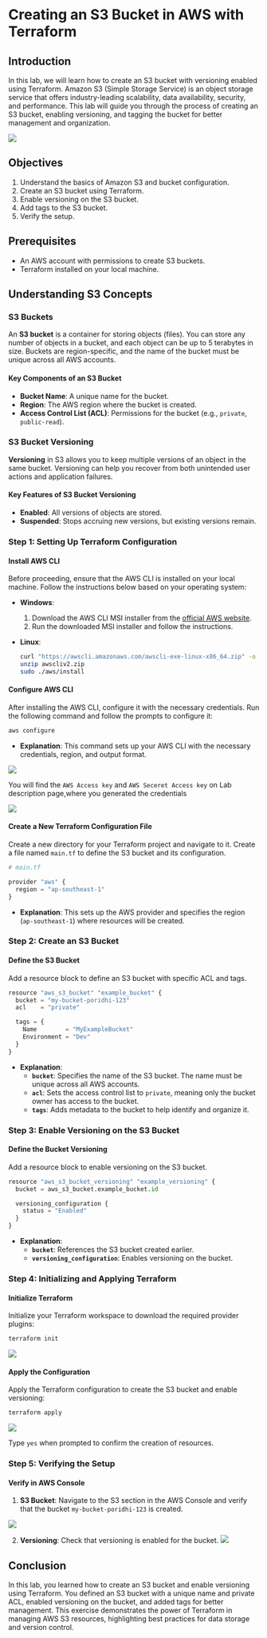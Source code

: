 # Creating an S3 Bucket in AWS with Terraform

## Introduction

In this lab, we will learn how to create an S3 bucket with versioning enabled using Terraform. Amazon S3 (Simple Storage Service) is an object storage service that offers industry-leading scalability, data availability, security, and performance. This lab will guide you through the process of creating an S3 bucket, enabling versioning, and tagging the bucket for better management and organization.

![](./images/2.png)

## Objectives

1. Understand the basics of Amazon S3 and bucket configuration.
2. Create an S3 bucket using Terraform.
3. Enable versioning on the S3 bucket.
4. Add tags to the S3 bucket.
5. Verify the setup.

## Prerequisites

- An AWS account with permissions to create S3 buckets.
- Terraform installed on your local machine.

## Understanding S3 Concepts

### S3 Buckets

An **S3 bucket** is a container for storing objects (files). You can store any number of objects in a bucket, and each object can be up to 5 terabytes in size. Buckets are region-specific, and the name of the bucket must be unique across all AWS accounts.

#### Key Components of an S3 Bucket

- **Bucket Name**: A unique name for the bucket.
- **Region**: The AWS region where the bucket is created.
- **Access Control List (ACL)**: Permissions for the bucket (e.g., `private`, `public-read`).

### S3 Bucket Versioning

**Versioning** in S3 allows you to keep multiple versions of an object in the same bucket. Versioning can help you recover from both unintended user actions and application failures.

#### Key Features of S3 Bucket Versioning

- **Enabled**: All versions of objects are stored.
- **Suspended**: Stops accruing new versions, but existing versions remain.

### Step 1: Setting Up Terraform Configuration

#### Install AWS CLI

Before proceeding, ensure that the AWS CLI is installed on your local machine. Follow the instructions below based on your operating system:

- **Windows**:
  1. Download the AWS CLI MSI installer from the [official AWS website](https://aws.amazon.com/cli/).
  2. Run the downloaded MSI installer and follow the instructions.

- **Linux**:
  ```sh
  curl "https://awscli.amazonaws.com/awscli-exe-linux-x86_64.zip" -o "awscliv2.zip"
  unzip awscliv2.zip
  sudo ./aws/install
  ```

#### Configure AWS CLI

After installing the AWS CLI, configure it with the necessary credentials. Run the following command and follow the prompts to configure it:

```sh
aws configure
```

- **Explanation**: This command sets up your AWS CLI with the necessary credentials, region, and output format.

![](./images/5.png)

You will find the `AWS Access key` and `AWS Seceret Access key` on Lab description page,where you generated the credentials

![](./images/6.png)

#### Create a New Terraform Configuration File

Create a new directory for your Terraform project and navigate to it. Create a file named `main.tf` to define the S3 bucket and its configuration.

```py
# main.tf

provider "aws" {
  region = "ap-southeast-1"
}
```

- **Explanation**: This sets up the AWS provider and specifies the region (`ap-southeast-1`) where resources will be created.

### Step 2: Create an S3 Bucket

#### Define the S3 Bucket

Add a resource block to define an S3 bucket with specific ACL and tags.

```py
resource "aws_s3_bucket" "example_bucket" {
  bucket = "my-bucket-poridhi-123"
  acl    = "private"

  tags = {
    Name        = "MyExampleBucket"
    Environment = "Dev"
  }
}
```

- **Explanation**:
  - **`bucket`**: Specifies the name of the S3 bucket. The name must be unique across all AWS accounts.
  - **`acl`**: Sets the access control list to `private`, meaning only the bucket owner has access to the bucket.
  - **`tags`**: Adds metadata to the bucket to help identify and organize it.

### Step 3: Enable Versioning on the S3 Bucket

#### Define the Bucket Versioning

Add a resource block to enable versioning on the S3 bucket.

```py
resource "aws_s3_bucket_versioning" "example_versioning" {
  bucket = aws_s3_bucket.example_bucket.id

  versioning_configuration {
    status = "Enabled"
  }
}
```

- **Explanation**:
  - **`bucket`**: References the S3 bucket created earlier.
  - **`versioning_configuration`**: Enables versioning on the bucket.

### Step 4: Initializing and Applying Terraform

#### Initialize Terraform

Initialize your Terraform workspace to download the required provider plugins:

```sh
terraform init
```

![](./images/1.png)

#### Apply the Configuration

Apply the Terraform configuration to create the S3 bucket and enable versioning:

```sh
terraform apply
```
![](./images/3.png)

Type `yes` when prompted to confirm the creation of resources.

### Step 5: Verifying the Setup

#### Verify in AWS Console

1. **S3 Bucket**: Navigate to the S3 section in the AWS Console and verify that the bucket `my-bucket-poridhi-123` is created.

![](./images/7.png)

2. **Versioning**: Check that versioning is enabled for the bucket.
![](./images/8.png)

## Conclusion

In this lab, you learned how to create an S3 bucket and enable versioning using Terraform. You defined an S3 bucket with a unique name and private ACL, enabled versioning on the bucket, and added tags for better management. This exercise demonstrates the power of Terraform in managing AWS S3 resources, highlighting best practices for data storage and version control.
